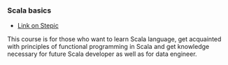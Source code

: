 ### Scala basics

* [Link on Stepic](https://stepik.org/course/89974/syllabus)

This course is for those who want to learn Scala language, 
get acquainted with principles of functional programming in Scala 
and get knowledge necessary for future Scala developer as well as for data engineer.

